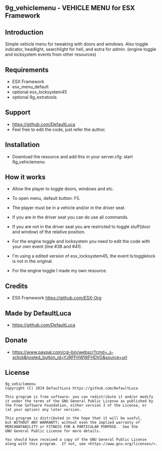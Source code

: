 ## 9g_vehiclemenu - VEHICLE MENU for ESX Framework



## Introduction

Simple vehicle menu for tweaking with doors and windows.
Also toggle indicator, headlight, searchlight for heli, and extra for admin.
(engine toggle and locksystem events from other resources)


## Requirements

- ESX Framework
- esx_menu_default
- optional esx_locksystem45
- optional 9g_extratools


## Support

-   https://github.com/DefaultLuca
-   Feel free to edit the code, just refer the author.


## Installation

- Download the resource and add this in your server.cfg:
    start 9g_vehiclemenu


## How it works

- Allow the player to toggle doors, windows and etc.
- To open menu, default button: F5.
- The player must be in a vehicle and/or in the driver seat.
- If you are in the driver seat you can do use all commands.
- If you are not in the driver seat you are restricted to toggle stuff(door and window) of the relative position.

- For the engine toggle and locksystem you need to edit the code with your own event (line #38 and #41).
- I'm using a edited version of esx_locksystem45, the event ls:togglelock is not in the original.
- For the engine toggle I made my own resource.


## Credits

- ESX Framework
    https://github.com/ESX-Org


## Made by DefaultLuca

-    https://github.com/DefaultLuca


## Donate

-    https://www.paypal.com/cgi-bin/webscr?cmd=_s-xclick&hosted_button_id=YJRFFHWWFHDVG&source=url


## License
    9g_vehiclemenu
    Copyright (C) 2019 DefaultLuca https://github.com/DefaultLuca

    This program is free software: you can redistribute it and/or modify
    it under the terms of the GNU General Public License as published by
    the Free Software Foundation, either version 3 of the License, or
    (at your option) any later version.

    This program is distributed in the hope that it will be useful,
    but WITHOUT ANY WARRANTY; without even the implied warranty of
    MERCHANTABILITY or FITNESS FOR A PARTICULAR PURPOSE.  See the
    GNU General Public License for more details.

    You should have received a copy of the GNU General Public License
    along with this program.  If not, see <https://www.gnu.org/licenses/>.
    